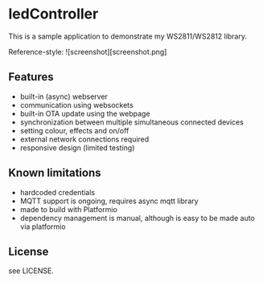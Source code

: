 # ledController

This is a sample application to demonstrate my WS2811/WS2812 library.

Reference-style: 
![screenshot][screenshot.png]

## Features

- built-in (async) webserver
- communication using websockets
- built-in OTA update using the webpage
- synchronization between multiple simultaneous connected devices
- setting colour, effects and on/off
- external network connections required
- responsive design (limited testing)

## Known limitations

- hardcoded credentials
- MQTT support is ongoing, requires async mqtt library
- made to build with Platformio
- dependency management is manual, although is easy to be made auto via platformio

## License

see LICENSE.
